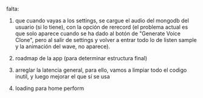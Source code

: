 falta: 

1. que cuando vayas a los settings, se cargue el audio del mongodb del usuario (si lo tiene), con la opción de rerecord (el problema actual es que solo aparece cuando se ha dado al botón de "Generate Voice Clone", pero al salir de settings y volver a entrar todo lo de listen sample y la animación del wave, no aparece). 

4. roadmap de la app (para determinar estructura final)

2. arreglar la latencia general, para ello, vamos a limpiar todo el codigo inutil, y luego mejorar el que sí se usa

3. loading para home perform

